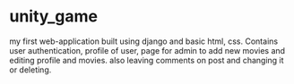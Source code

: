 # unity_game
my first web-application built using django and basic html, css. Contains user authentication, profile of user, page for admin to add new movies and editing profile and movies. also leaving comments on post and changing it or deleting.
